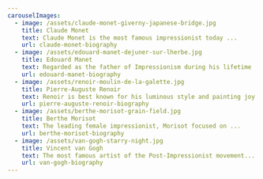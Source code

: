 ```yaml
---
carouselImages:
  - image: /assets/claude-monet-giverny-japanese-bridge.jpg
    title: Claude Monet
    text: Claude Monet is the most famous impressionist today ...
    url: claude-monet-biography
  - image: /assets/edouard-manet-dejuner-sur-lherbe.jpg
    title: Edouard Manet
    text: Regarded as the father of Impressionism during his lifetime ...
    url: edouard-manet-biography
  - image: /assets/renoir-moulin-de-la-galette.jpg
    title: Pierre-Auguste Renoir
    text: Renoir is best known for his luminous style and painting joy ...
    url: pierre-auguste-renoir-biography
  - image: /assets/berthe-morisot-grain-field.jpg
    title: Berthe Morisot
    text: The leading female impressionist, Morisot focused on ...
    url: berthe-morisot-biography
  - image: /assets/van-gogh-starry-night.jpg
    title: Vincent van Gogh
    text: The most famous artist of the Post-Impressionist movement...
    url: van-gogh-biography
---
```

